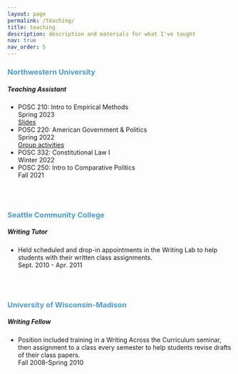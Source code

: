 ```yaml
---
layout: page
permalink: /teaching/
title: teaching
description: description and materials for what I've taught
nav: true
nav_order: 5
---
```


<h3 style="color: #4b9cd3;">Northwestern University</h3>
<!-- Northwestern University -->
<div class="card mt-3">
  <div class="p-3">
    <div class="row">
      <div class="col-sm-10">
        <h5 id="comp311" class="card-title">Teaching Assistant</h5>
      </div>
    </div>
    <ul class="card-text font-weight-light list-group list-group-flush">
      <li class="list-group-item">
        <div class="row">
          <div class="col-sm-6">
            POSC 210: Intro to Empirical Methods
          </div>
          <div class="col-sm-3">
            Spring 2023
          </div>
          <div class="col-sm-3">
            <a href="/teaching/intro-empirics">Slides</a>
          </div>
        </div>
      </li>
       <li class="list-group-item">
        <div class="row">
          <div class="col-sm-6">
            POSC 220: American Government & Politics
          </div>
          <div class="col-sm-3">
            Spring 2022
          </div>
          <div class="col-sm-3">
            <a href="/teaching/intro-american">Group activities</a>
          </div>
        </div>
      </li>
      <li class="list-group-item">
        <div class="row">
          <div class="col-sm-6">
            POSC 332: Constitutional Law I
          </div>
          <div class="col-sm-3">
            Winter 2022
          </div>
          <div class="col-sm-3">
          </div>
        </div>
      </li>
      <li class="list-group-item">
        <div class="row">
          <div class="col-sm-6">
            POSC 250: Intro to Comparative Politics
          </div>
          <div class="col-sm-3">
            Fall 2021
          </div>
          <div class="col-sm-3">
          </div>
        </div>
      </li>
    </ul>
  </div>
</div>      
<br>
<br>
<h3 style="color: #4b9cd3;">Seattle Community College</h3>
<!-- Seattle Community College -->
<div class="card mt-3">
  <div class="p-3">
    <div class="row">
      <div class="col-sm-10">
        <div class="card">
          <div class="card-body">
        <h5 id="comp311" class="card-title">Writing Tutor</h5>
      </div>
    </div>
    <ul class="card-text font-weight-light list-group list-group-flush">
      <li class="list-group-item">
        <div class="row">
          <div class="col-sm-9">
            Held scheduled and drop-in appointments in the Writing Lab to help students with their written class assignments.
          </div>
          <div class="col-sm-3">
            Sept. 2010 - Apr. 2011
          </div>
        </div>
      </li>
    </ul>
      </div>
    </div>
  </div>
</div>
<br>
<br>
<h3 style="color: #4b9cd3;">University of Wisconsin-Madison</h3>
<!-- UW-Madison -->
<div class="card mt-3">
  <div class="p-3">
    <div class="row">
      <div class="col-sm-10">
        <h5 id="comp311" class="card-title">Writing Fellow</h5>
      </div>
    </div>
    <ul class="card-text font-weight-light list-group list-group-flush">
      <li class="list-group-item">
        <div class="row">
          <div class="col-sm-9">
            Position included training in a Writing Across the Curriculum seminar, then assignment to a class every semester to help students revise drafts of their class papers.
          </div>
          <div class="col-sm-3">
            Fall 2008-Spring 2010
          </div>
        </div>
      </li>
    </ul>
  </div>
</div>
